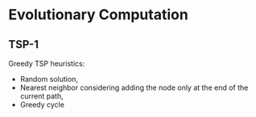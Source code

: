 # Evolutionary Computation

## TSP-1

Greedy TSP heuristics: 
- Random solution,
- Nearest neighbor considering adding the node only at the end of the current path,
- Greedy cycle
